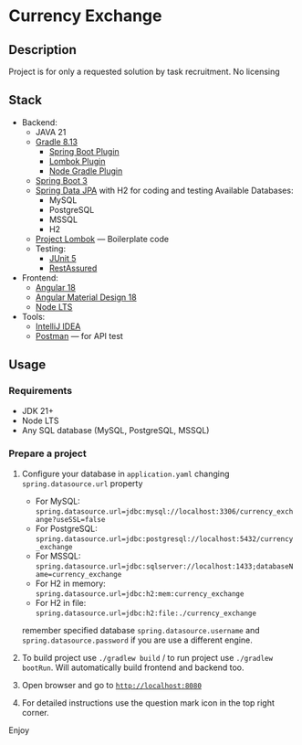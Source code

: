 # Currency Exchange

## Description

Project is for only a requested solution by task recruitment. No licensing

## Stack

- Backend:
    - JAVA 21
    - [Gradle 8.13](https://docs.gradle.org/current/userguide/userguide.html)
        - [Spring Boot Plugin](https://spring.io/projects/spring-boot)
        - [Lombok Plugin](https://docs.freefair.io/gradle-plugins/8.13.1/reference/)
        - [Node Gradle Plugin](https://github.com/node-gradle/gradle-node-plugin)
    - [Spring Boot 3](https://spring.io/projects/spring-boot)
    - [Spring Data JPA](https://spring.io/projects/spring-data-jpa) with H2 for coding and testing
      Available Databases:
        - MySQL
        - PostgreSQL
        - MSSQL
        - H2
    - [Project Lombok](https://projectlombok.org/) — Boilerplate code
    - Testing:
        - [JUnit 5](https://junit.org/junit5/docs/current/user-guide/)
        - [RestAssured](https://github.com/rest-assured/rest-assured)
- Frontend:
    - [Angular 18](https://v18.angular.dev/)
    - [Angular Material Design 18](https://v18.material.angular.io/)
    - [Node LTS](https://nodejs.org/en)
- Tools:
    - [IntelliJ IDEA](https://www.jetbrains.com/idea/)
    - [Postman](https://www.postman.com/) — for API test

## Usage

### Requirements

- JDK 21+
- Node LTS
- Any SQL database (MySQL, PostgreSQL, MSSQL)

### Prepare a project

1. Configure your database in `application.yaml` changing `spring.datasource.url` property
    - For MySQL: `spring.datasource.url=jdbc:mysql://localhost:3306/currency_exchange?useSSL=false`
    - For PostgreSQL: `spring.datasource.url=jdbc:postgresql://localhost:5432/currency_exchange`
    - For MSSQL: `spring.datasource.url=jdbc:sqlserver://localhost:1433;databaseName=currency_exchange`
    - For H2 in memory: `spring.datasource.url=jdbc:h2:mem:currency_exchange`
    - For H2 in file: `spring.datasource.url=jdbc:h2:file:./currency_exchange`

   remember specified database `spring.datasource.username` and `spring.datasource.password` if you are use a different
   engine.

2. To build project use `./gradlew build` / to run project use `./gradlew bootRun`. Will automatically build frontend
   and backend too.
3. Open browser and go to [`http://localhost:8080`](http://localhost:8080)
4. For detailed instructions use the question mark icon in the top right corner.

Enjoy
